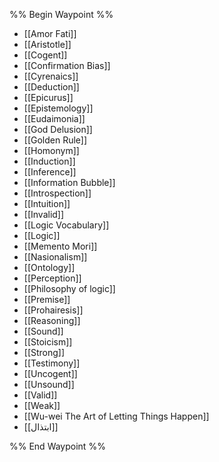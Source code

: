 %% Begin Waypoint %%
- [[Amor Fati]]
- [[Aristotle]]
- [[Cogent]]
- [[Confirmation Bias]]
- [[Cyrenaics]]
- [[Deduction]]
- [[Epicurus]]
- [[Epistemology]]
- [[Eudaimonia]]
- [[God Delusion]]
- [[Golden Rule]]
- [[Homonym]]
- [[Induction]]
- [[Inference]]
- [[Information Bubble]]
- [[Introspection]]
- [[Intuition]]
- [[Invalid]]
- [[Logic Vocabulary]]
- [[Logic]]
- [[Memento Mori]]
- [[Nasionalism]]
- [[Ontology]]
- [[Perception]]
- [[Philosophy of logic]]
- [[Premise]]
- [[Prohairesis]]
- [[Reasoning]]
- [[Sound]]
- [[Stoicism]]
- [[Strong]]
- [[Testimony]]
- [[Uncogent]]
- [[Unsound]]
- [[Valid]]
- [[Weak]]
- [[Wu-wei The Art of Letting Things Happen]]
- [[ابتذال]]

%% End Waypoint %%
